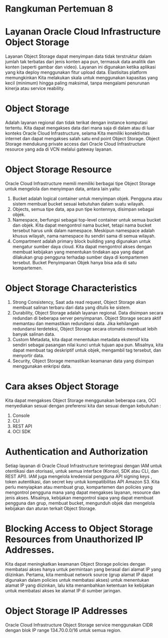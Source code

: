 # Rangkuman Pertemuan 8
# Layanan Oracle Cloud Infrastructure Object Storage
Layanan Object Storage dapat menyimpan data tidak terstruktur dalam jumlah tak terbatas dari
jenis konten apa pun, termasuk data analitik dan konten (seperti gambar dan video). Layanan ini
digunakan ketika aplikasi yang kita deploy menggunakan fitur upload data. Elastisitas platform memungkinkan
Kita melakukan skala untuk menggunakan kapasitas yang kecil (minimum) hingga paling maksimal,
tanpa mengalami penurunan kinerja atau service reability.
# Object Storage
Adalah layanan regional dan tidak terikat dengan instance komputasi tertentu.
Kita dapat mengakses data dari mana saja di dalam atau di luar konteks Oracle Cloud Infrastructure,
selama Kita memiliki konektivitas internet dan dapat mengakses salah satu end point Object Storage.
Object Storage mendukung private access dari Oracle Cloud Infrastructure resource yang ada
di VCN melalui gateway layanan.
# Object Storage Resource 
Oracle Cloud Infrastructure memili memiliki berbagai tipe Object Storage untuk mengelola
dan menyimpan data, antara lain yaitu:
1. Bucket adalah logical container untuk menyimpan objek. Pengguna atau sistem membuat bucket sesuai kebutuhan dalam suatu wilayah.
2. Objects, semua tipe data, apa pun tipe kontennya, disimpan sebagai objek.
3. Namespace, berfungsi sebagai top-level container untuk semua bucket dan objek. Kita dapat mengontrol nama bucket, tetapi
nama bucket tersebut harus unik dalam namespace. Meskipun namespace adalah khusus wilayah,
nama namespace itu sendiri sama di semua wilayah. 
4. Compartment adalah primary block building yang digunakan untuk mengatur sumber daya cloud.
Kita dapat mengontrol akses dengan membuat kebijakan yang menentukan tindakan apa yang dapat 
dilakukan grup pengguna terhadap sumber daya di kompartemen tersebut. 
Bucket Penyimpanan Objek hanya bisa ada di satu kompartemen.
# Object Storage Characteristics
1. Strong Consistency, Saat ada read request, Object Storage akan membuat salinan terbaru dari data yang ditulis ke sistem.
2. Durability, Object Storage adalah layanan regional. Data disimpan secara redundan di beberapa server
penyimpanan. Object Storage secara aktif memantau dan memastikan redundansi data. Jika kehilangan redundansi terdeteksi,
Object Storage secara otomatis membuat lebih banyak salinan data.
3. Custom Metadata, kita dapat menentukan metadata ekstensif kita sendiri sebagai pasangan nilai kunci untuk
tujuan apa pun. Misalnya, kita dapat membuat tag deskriptif untuk objek, mengambil tag tersebut, dan
menyortir data.
4. Security, Object Storage memastikan keamanan data yang disimpan menggunakan enkripsi data.
# Cara akses Object Storage
Kita dapat mengakses Object Storage menggunakan beberapa cara, OCI menyediakan sesuai
dengan preferensi kita dan sesuai dengan kebutuhan : 
1. Console
2. CLI
3. REST API
4. OCI SDK
# Authentication and Authorization
Setiap layanan di Oracle Cloud Infrastructure terintegrasi dengan IAM untuk otentikasi dan
otorisasi, untuk semua interface (Konsol, SDK atau CLI, dan REST API). IAM juga mengelola
kredensial pengguna API signing keys , token autentikasi, dan secret key untuk kompatibilitas API
Amazon S3. Kita perlu menyiapkan atau membuat grup, kompartemen dan policies  yang mengontrol
pengguna mana yang dapat mengakses layanan, resource dan jenis akses. Misalnya, kebijakan
mengontrol siapa yang dapat membuat pengguna dan grup, membuat bucket, mengunduh objek dan
mengelola kebijakan dan aturan terkait Object Storage.
# Blocking Access to Object Storage Resources from Unauthorized IP Addresses.
Kita dapat meningkatkan keamanan Object Storage policies dengan membatasi akses hanya
untuk permintaan yang berasal dari alamat IP yang diizinkan. Pertama, kita membuat network source
(grup alamat IP dapat digunakan dalam policies untuk membatasi akses) untuk menentukan alamat IP
yang diizinkan, lalu kita menambahkan ketentuan ke kebijakan untuk membatasi akses ke alamat IP di
sumber jaringan.
# Object Storage IP Addresses 
Oracle Cloud Infrastructure Object Storage service menggunakan CIDR dengan blok IP range
134.70.0.0/16 untuk semua region.